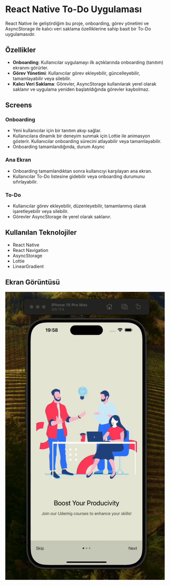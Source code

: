 # React Native To-Do Uygulaması

React Native ile geliştirdiğim bu proje, onboarding, görev yönetimi ve AsyncStorage ile kalıcı veri saklama özelliklerine sahip basit bir To-Do uygulamasıdır.

## Özellikler

- **Onboarding**: Kullanıcılar uygulamayı ilk açtıklarında onboarding (tanıtım) ekranını görürler.
- **Görev Yönetimi**: Kullanıcılar görev ekleyebilir, güncelleyebilir, tamamlayabilir veya silebilir.
- **Kalıcı Veri Saklama**: Görevler, AsyncStorage kullanılarak yerel olarak saklanır ve uygulama yeniden başlatıldığında görevler kaybolmaz.

## Screens

### Onboarding

- Yeni kullanıcılar için bir tanıtım akışı sağlar.
- Kullanıcılara dinamik bir deneyim sunmak için Lottie ile animasyon gösterir.
  Kullanıcılar onboarding sürecini atlayabilir veya tamamlayabilir.
- Onboarding tamamlandığında, durum Async

### Ana Ekran

- Onboarding tamamlandıktan sonra kullanıcıyı karşılayan ana ekran.
- Kullanıcılar To-Do listesine gidebilir veya onboarding durumunu sıfırlayabilir.

### To-Do

- Kullanıcılar görev ekleyebilir, düzenleyebilir, tamamlanmış olarak işaretleyebilir veya silebilir.
- Görevler AsyncStorage ile yerel olarak saklanır.

## Kullanılan Teknolojiler

- React Native
- React Navigation
- AsyncStorage
- Lottie
- LinearGradient

## Ekran Görüntüsü

![](./src/assets/gif/todo.gif)
